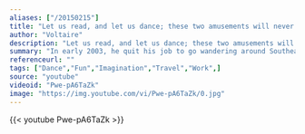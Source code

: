 ```yaml
---
aliases: ["/20150215"]
title: "Let us read, and let us dance; these two amusements will never do any harm to the world."
author: "Voltaire"
description: "Let us read, and let us dance; these two amusements will never do any harm to the world. - Voltaire quotes from GetInspired365.com"
summary: "In early 2003, he quit his job to go wandering around Southeast Asia until the money ran out. A few months into his trip, he and his friend, Brad Welch, were taking pictures on the streets of Hanoi when Brad said “Hey, why don’t you stand over there and do your stupid dance. I’ll record it.” Matt did it, and he thought it looked pretty funny, so he kept on doing it everywhere he went. That turned out to be a very good idea. Matt has turned his dancing jig into his full time career!"
referenceurl: ""
tags: ["Dance","Fun","Imagination","Travel","Work",]
source: "youtube"
videoid: "Pwe-pA6TaZk"
image: "https://img.youtube.com/vi/Pwe-pA6TaZk/0.jpg"
---
```


{{< youtube Pwe-pA6TaZk >}}
